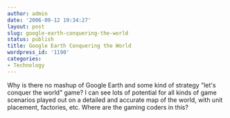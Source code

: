 ```yaml
---
author: admin
date: '2006-09-12 19:34:27'
layout: post
slug: google-earth-conquering-the-world
status: publish
title: Google Earth Conquering the World
wordpress_id: '1190'
categories:
- Technology
---
```

Why is there no mashup of Google Earth and some kind of strategy "let's conquer the world" game? I can see lots of potential for all kinds of game scenarios played out on a detailed and accurate map of the world, with unit placement, factories, etc. Where are the gaming coders in this?
